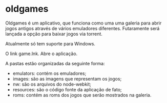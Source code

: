 # oldgames

Oldgames é um aplicativo, que funciona como uma uma galeria para abrir jogos antigos através de vários emuladores diferentes. 
Futaramente será lançada a opção para baixar jogos via torrent.

Atualmente só tem suporte para Windows.

O link game.lnk. Abre o aplicação. 

A pastas estão organizadas da seguinte forma:
- emulators: contém os emuladores;
- images: são as imagens que representam os jogos;
- nw: são os arquivos do node-webkit;
- resources: são o código fonte da aplicação de fato;
- roms: contém as roms dos jogos que serão mostrados na galeria.


